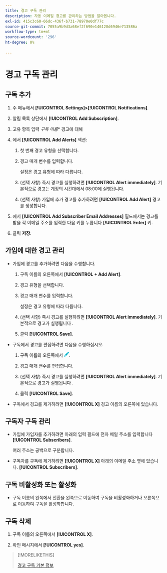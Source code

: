 ```yaml
---
title: 경고 구독 관리
description: 자동 이메일 경고를 관리하는 방법을 알아봅니다.
exl-id: 415c3c60-66dc-436f-b731-78970e0df77c
source-git-commit: 7055a9b9d3a68ef2f690e146128d6946e713586a
workflow-type: tm+mt
source-wordcount: '296'
ht-degree: 0%

---
```


# 경고 구독 관리

## 구독 추가

1. 주 메뉴에서 **[!UICONTROL Settings]>[!UICONTROL Notifications]**.

1. 알림 목록 상단에서 **[!UICONTROL Add Subscription]**.

1. 고유 항목 입력 *구독 이름** 경고에 대해

1. 에서 **[!UICONTROL Add Alerts]** 섹션:

   1. 첫 번째 경고 유형을 선택합니다.

   1. 경고 매개 변수를 입력합니다.

      설정은 경고 유형에 따라 다릅니다.

   1. (선택 사항) 즉시 경고를 실행하려면 **[!UICONTROL Alert immediately]**. 기본적으로 경고는 계정의 시간대에서 08:00에 실행됩니다.

   1. (선택 사항) 가입에 추가 경고를 추가하려면 **[!UICONTROL Add Alert]** 경고를 생성합니다.

1. 에서 **[!UICONTROL Add Subscriber Email Addresses]** 필드에서는 경고를 받을 각 이메일 주소를 입력한 다음 키를 누릅니다 **[!UICONTROL Enter]** 키.

1. 클릭 **저장**.

## 가입에 대한 경고 관리

* 가입에 경고를 추가하려면 다음을 수행합니다.

   1. 구독 이름의 오른쪽에서 **[!UICONTROL + Add Alert]**.

   1. 경고 유형을 선택합니다.

   1. 경고 매개 변수를 입력합니다.

      설정은 경고 유형에 따라 다릅니다.

   1. (선택 사항) 즉시 경고를 실행하려면 **[!UICONTROL Alert immediately]**. 기본적으로 경고가 실행됩니다 <!-- at what time? -->.

   1. 클릭 **[!UICONTROL Save]**.

* 구독에서 경고를 편집하려면 다음을 수행하십시오.

   1. 구독 이름의 오른쪽에서 ![편집](/help/dsp/assets/edit.png).

   1. 경고 매개 변수를 편집합니다.

   1. (선택 사항) 즉시 경고를 실행하려면 **[!UICONTROL Alert immediately]**. 기본적으로 경고가 실행됩니다 <!-- at what time? -->.

   1. 클릭 **[!UICONTROL Save]**.

* 구독에서 경고를 제거하려면 **[!UICONTROL X]** 경고 이름의 오른쪽에 있습니다.

## 구독자 구독 관리

* 가입에 가입자를 추가하려면 아래의 입력 필드에 전자 메일 주소를 입력합니다 **[!UICONTROL Subscribers]**.

   여러 주소는 공백으로 구분합니다.

* 구독자를 구독에 제거하려면 **[!UICONTROL X]** 아래의 이메일 주소 옆에 있습니다. **[!UICONTROL Subscribers]**.

## 구독 비활성화 또는 활성화

* 구독 이름의 왼쪽에서 전환을 왼쪽으로 이동하여 구독을 비활성화하거나 오른쪽으로 이동하여 구독을 활성화합니다.

## 구독 삭제

1. 구독 이름의 오른쪽에서 **[!UICONTROL X]**.

1. 확인 메시지에서 **[!UICONTROL yes]**.

>[!MORELIKETHIS]
>
>[경고 구독 기본 정보](alerts-about.md)
